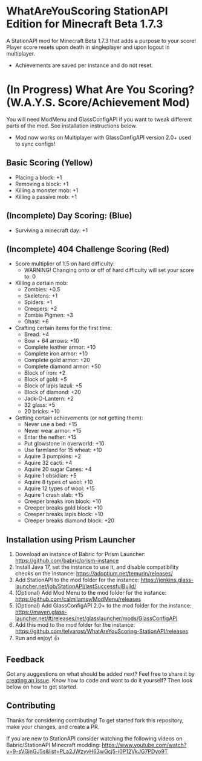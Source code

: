 # WhatAreYouScoring StationAPI Edition for Minecraft Beta 1.7.3

A StationAPI mod for Minecraft Beta 1.7.3 that adds a purpose to your score!
Player score resets upon death in singleplayer and upon logout in multiplayer.
* Achievements are saved per instance and do not reset.

# (In Progress) What Are You Scoring? (W.A.Y.S. Score/Achievement Mod)

You will need ModMenu and GlassConfigAPI if you want to tweak different parts of the mod. See installation instructions below.
* Mod now works on Multiplayer with GlassConfigAPI version 2.0+ used to sync configs!

## Basic Scoring (Yellow)
- Placing a block:              +1
- Removing a block:             +1
- Killing a monster mob:        +1
- Killing a passive mob:        +1

## (Incomplete) Day Scoring: (Blue)
- Surviving a minecraft day:    +1

## (Incomplete) 404 Challenge Scoring (Red)
- Score multiplier of 1.5 on hard difficulty:
  - WARNING! Changing onto or off of hard difficulty will set your score to: 0
- Killing a certain mob:
  - Zombies:                    +0.5
  - Skeletons:                  +1
  - Spiders:                    +1
  - Creepers:                   +2
  - Zombie Pigmen:              +3
  - Ghast:                      +6
- Crafting certain items for the first time:
  - Bread:                      +4
  - Bow + 64 arrows:            +10
  - Complete leather armor:     +10
  - Complete iron armor:        +10
  - Complete gold armor:        +20
  - Complete diamond armor:     +50
  - Block of iron:              +2
  - Block of gold:              +5
  - Block of lapis lazuli:      +5
  - Block of diamond:           +20
  - Jack-O-Lantern:             +2
  - 32 glass:                   +5
  - 20 bricks:                  +10
- Getting certain achievements (or not getting them):
  - Never use a bed:            +15
  - Never wear armor:           +15
  - Enter the nether:           +15
  - Put glowstone in overworld: +10
  - Use farmland for 15 wheat:  +10
  - Aquire 3 pumpkins:          +2
  - Aquire 32 cacti:            +4
  - Aquire 20 sugar Canes:      +4
  - Aquire 1 obsidian:          +5
  - Aquire 8 types of wool:     +10
  - Aquire 12 types of wool:    +15
  - Aquire 1 crash slab:        +15
  - Creeper breaks iron block:  +10
  - Creeper breaks gold block:  +10
  - Creeper breaks lapis block: +10
  - Creeper breaks diamond block: +20

## Installation using Prism Launcher

1. Download an instance of Babric for Prism Launcher: https://github.com/babric/prism-instance
2. Install Java 17, set the instance to use it, and disable compatibility checks on the instance: https://adoptium.net/temurin/releases/
3. Add StationAPI to the mod folder for the instance: https://jenkins.glass-launcher.net/job/StationAPI/lastSuccessfulBuild/
4. (Optional) Add Mod Menu to the mod folder for the instance: https://github.com/calmilamsy/ModMenu/releases
5. (Optional) Add GlassConfigAPI 2.0+ to the mod folder for the instance: https://maven.glass-launcher.net/#/releases/net/glasslauncher/mods/GlassConfigAPI
6. Add this mod to the mod folder for the instance: https://github.com/telvarost/WhatAreYouScoring-StationAPI/releases
7. Run and enjoy! 👍

## Feedback

Got any suggestions on what should be added next? Feel free to share it by [creating an issue](https://github.com/telvarost/WhatAreYouScoring-StationAPI/issues/new). Know how to code and want to do it yourself? Then look below on how to get started.

## Contributing

Thanks for considering contributing! To get started fork this repository, make your changes, and create a PR. 

If you are new to StationAPI consider watching the following videos on Babric/StationAPI Minecraft modding: https://www.youtube.com/watch?v=9-sVGjnGJ5s&list=PLa2JWzyvH63wGcj5-i0P12VkJG7PDyo9T
